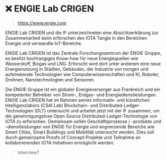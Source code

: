 <!--
---article_info
title: Was ist ein Colored Coin?
author: [Schmucklos]
reviews: [reviewer_1, reviewer_2]
---
-->
# ❌ ENGIE Lab CRIGEN

> https://www.engie.com


ENGIE Lab CRIGEN und die IF unterzeichneten eine Absichtserklärung zur Zusammenarbeit beim erforschen des IOTA Tangle in den Bereichen Energie und verwandte IoT-Bereiche.

ENGIE Lab CRIGEN ist das Zentrale Forschungszentrum der ENGIE Gruppe, es besitzt hochrangiges Know-how für neue Energiequellen wie Wasserstoff, Biogas und LNG. Erforscht wird dort unter anderem eine neue Energienutzung in Städten, Gebäuden, der Industrie von morgen und aufstrebende Technologien wie Computerwissenschaften und KI, Roboter, Drohnen, Nanotechnologien und Sensoren.

Die ENGIE Gruppe ist ein globaler Energieversorger aus Frankreich und ein kompetenter Betreiber von Strom-, Erdgas- und Energiedienstleistungen. ENGIE Lab CRIGEN hat im Rahmen seines informatik- und künstlichen Intelligenzlabors (CSAI Lab) Blockchain- und Distributed-Ledger-Technologien (DLT) untersucht und arbeitet jetzt mit der IF zusammen, um die genehmigungslose Open Source Distributed-Ledger-Technologie von IOTA zu erforschen. Gemeinsam sollen Geschäftsprozesse / -produkte und -dienstleistungen von ENGIE für Energie und angrenzende Bereiche wie Smart Cities, Smart Buildings und Mobilität untersucht werden. Dies soll durch gemeinsame Proofs of Concept Projekte und Teilnahme an kollaborierenden IOTA-Initiativen ermöglicht werden.


> Interview?
